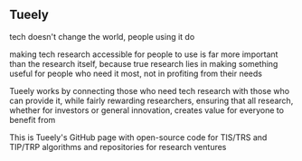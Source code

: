 ## Tueely
tech doesn't change the world,
people using it do

making tech research accessible for people to use is far more important than the research itself, because true research lies in making something useful for people who need it most, not in profiting from their needs

Tueely works by connecting those who need tech research with those who can provide it, while fairly rewarding researchers, ensuring that all research, whether for investors or general innovation, creates value for everyone to benefit from

This is Tueely's GitHub page with open-source code for TIS/TRS and TIP/TRP algorithms and repositories for research ventures
